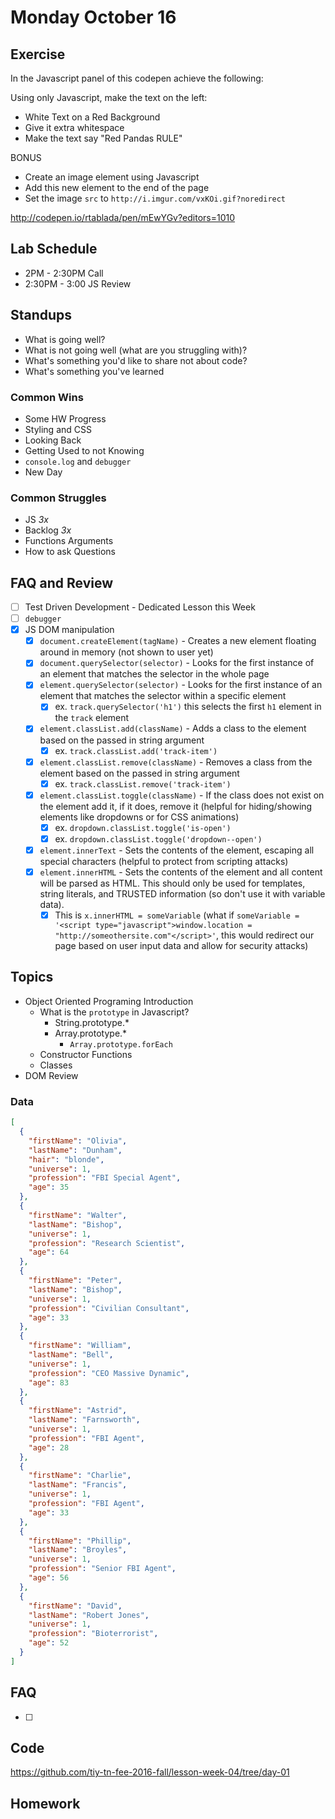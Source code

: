 # Monday October 16

## Exercise

In the Javascript panel of this codepen achieve the following:

Using only Javascript, make the text on the left:
  * White Text on a Red Background
  * Give it extra whitespace
  * Make the text say "Red Pandas RULE"

BONUS
  * Create an image element using Javascript
  * Add this new element to the end of the page
  * Set the image `src` to `http://i.imgur.com/vxKOi.gif?noredirect`

http://codepen.io/rtablada/pen/mEwYGv?editors=1010

## Lab Schedule

* 2PM - 2:30PM Call
* 2:30PM - 3:00 JS Review

## Standups

* What is going well?
* What is not going well (what are you struggling with)?
* What's something you'd like to share not about code?
* What's something you've learned

### Common Wins

* Some HW Progress
* Styling and CSS
* Looking Back
* Getting Used to not Knowing
* `console.log` and `debugger`
* New Day

### Common Struggles

* JS *3x*
* Backlog *3x*
* Functions Arguments
* How to ask Questions

## FAQ and Review

* [ ] Test Driven Development - Dedicated Lesson this Week
* [ ] `debugger`
* [X] JS DOM manipulation
  * [X] `document.createElement(tagName)` - Creates a new element floating around in memory (not shown to user yet)
  * [X] `document.querySelector(selector)` - Looks for the first instance of an element that matches the selector in the whole page
  * [X] `element.querySelector(selector)` - Looks for the first instance of an element that matches the selector within a specific element
    - [X] ex. `track.querySelector('h1')` this selects the first `h1` element in the `track` element
  * [X] `element.classList.add(className)` - Adds a class to the element based on the passed in string argument
    - [X] ex. `track.classList.add('track-item')`
  * [X] `element.classList.remove(className)` - Removes a class from the element based on the passed in string argument
    - [X] ex. `track.classList.remove('track-item')`
  * [X] `element.classList.toggle(className)` - If the class does not exist on the element add it, if it does, remove it (helpful for hiding/showing elements like dropdowns or for CSS animations)
    - [X] ex. `dropdown.classList.toggle('is-open')`
    - [X] ex. `dropdown.classList.toggle('dropdown--open')`
  * [X] `element.innerText` - Sets the contents of the element, escaping all special characters (helpful to protect from scripting attacks)
  * [X] `element.innerHTML` - Sets the contents of the element and all content will be parsed as HTML. This should only be used for templates, string literals, and TRUSTED information (so don't use it with variable data).
    - [X] This is `x.innerHTML = someVariable`  (what if `someVariable = '<script type="javascript">window.location = "http://someothersite.com"</script>'`, this would redirect our page based on user input data and allow for security attacks)

## Topics

* Object Oriented Programing Introduction
  - What is the `prototype` in Javascript?
    * String.prototype.*
    * Array.prototype.*
      - `Array.prototype.forEach`
  - Constructor Functions
  - Classes
* DOM Review

### Data

```json
[
  {
    "firstName": "Olivia",
    "lastName": "Dunham",
    "hair": "blonde",
    "universe": 1,
    "profession": "FBI Special Agent",
    "age": 35
  },
  {
    "firstName": "Walter",
    "lastName": "Bishop",
    "universe": 1,
    "profession": "Research Scientist",
    "age": 64
  },
  {
    "firstName": "Peter",
    "lastName": "Bishop",
    "universe": 1,
    "profession": "Civilian Consultant",
    "age": 33
  },
  {
    "firstName": "William",
    "lastName": "Bell",
    "universe": 1,
    "profession": "CEO Massive Dynamic",
    "age": 83
  },
  {
    "firstName": "Astrid",
    "lastName": "Farnsworth",
    "universe": 1,
    "profession": "FBI Agent",
    "age": 28
  },
  {
    "firstName": "Charlie",
    "lastName": "Francis",
    "universe": 1,
    "profession": "FBI Agent",
    "age": 33
  },
  {
    "firstName": "Phillip",
    "lastName": "Broyles",
    "universe": 1,
    "profession": "Senior FBI Agent",
    "age": 56
  },
  {
    "firstName": "David",
    "lastName": "Robert Jones",
    "universe": 1,
    "profession": "Bioterrorist",
    "age": 52
  }
]
```

## FAQ

* [ ]

## Code

https://github.com/tiy-tn-fee-2016-fall/lesson-week-04/tree/day-01

## Homework
